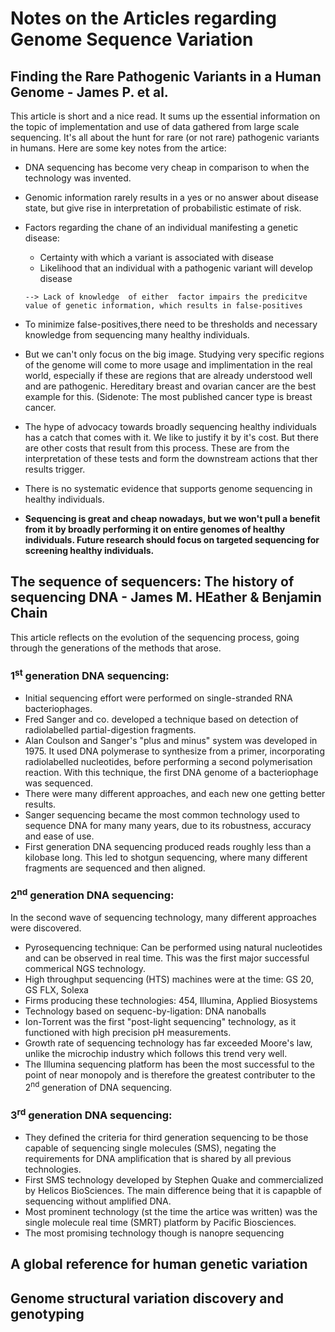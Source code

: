 # Notes on the Articles regarding Genome Sequence Variation

## Finding the Rare Pathogenic Variants in a Human Genome - James P. et al.
This article is short and a nice read. It sums up the essential information on the topic of implementation and use of data gathered from large scale sequencing. It's all about the hunt for rare (or not rare) pathogenic variants in humans.
Here are some key notes from the artice:
* DNA sequencing has become very cheap in comparison to when the technology was invented.
* Genomic information rarely results in a yes or no answer about disease state, but give rise in interpretation of probabilistic estimate of risk.
* Factors regarding the chane of an individual manifesting a genetic disease:
  * Certainty with which a variant is associated with disease
  * Likelihood that an individual with a pathogenic variant will develop disease <br>
 
  `--> Lack of knowledge  of either  factor impairs the predicitve value of genetic information, which results in false-positives  `

* To minimize false-positives,there need to be thresholds and necessary knowledge from sequencing many healthy individuals.
* But we can't only focus on the big image. Studying very specific regions of the genome will come to more usage and implimentation in the real world, especially if these are regions that are already understood well and are pathogenic. Hereditary breast and ovarian cancer are the best example for this. (Sidenote: The most published cancer type is breast cancer.
* The hype of advocacy towards broadly sequencing healthy individuals has a catch that comes with it. We like to justify it by it's cost. But there are other costs that result from this process. These are from the interpretation of these tests and form the downstream actions that ther results trigger.
* There is no systematic evidence that supports genome sequencing in healthy individuals.
* **Sequencing is great and cheap nowadays, but we won't pull a benefit from it by broadly performing it on entire genomes of healthy individuals. Future research should focus on targeted sequencing for screening healthy individuals.**





## The sequence of sequencers: The history of sequencing DNA - James M. HEather & Benjamin Chain
This article reflects on the evolution of the sequencing process, going through the generations of the methods that arose.

### 1<sup>st</sup> generation DNA sequencing:<br>
  * Initial sequencing effort were performed on single-stranded RNA bacteriophages.
  * Fred Sanger and co. developed a technique based on detection of radiolabelled partial-digestion fragments.
  * Alan Coulson and Sanger's "plus and minus" system was developed in 1975. It used DNA polymerase to synthesize from a primer, incorporating radiolabelled nucleotides, before performing a second polymerisation reaction. With this technique, the first DNA genome of a bacteriophage was sequenced.
  * There were many different approaches, and each new one getting better results.
  * Sanger sequencing became the most common technology used to sequence DNA for many many years, due to its robustness, accuracy and ease of use.
  * First generation DNA sequencing produced reads roughly less than a kilobase long. This led to shotgun sequencing, where many different fragments are sequenced and then aligned.


### 2<sup>nd</sup> generation DNA sequencing:
In the second wave of sequencing technology, many different approaches were discovered.
 * Pyrosequencing technique: Can be performed using natural nucleotides and can be observed in real time. This was the first major successful commerical NGS technology.
 * High throughput sequencing (HTS) machines were at the time: GS 20, GS FLX, Solexa
 * Firms producing these technologies: 454, Illumina, Applied Biosystems
 * Technology based on sequenc-by-ligation: DNA nanoballs
 * Ion-Torrent was the first "post-light sequencing" technology, as it functioned with high precision pH measurements.
 * Growth rate of sequencing technology has far exceeded Moore's law, unlike the microchip industry which follows this trend very well.
 * The Illumina sequencing platform has been the most successful to the point of near monopoly and is therefore the greatest contributer to the 2<sup>nd</sup> generation of DNA sequencing.


### 3<sup>rd</sup> generation DNA sequencing:
* They defined the criteria for third generation sequencing to be those capable of sequencing single molecules (SMS), negating the requirements for DNA amplification that is shared by all previous technologies.
* First SMS technology developed by Stephen Quake and commercialized by Helicos BioSciences. The main difference being that it is capapble of sequencing without amplified DNA.
* Most prominent technology (st the time the artice was written) was the single molecule real time (SMRT) platform by Pacific Biosciences.
* The most promising technology though is nanopre sequencing





## A global reference for human genetic variation




## Genome structural variation discovery and genotyping
